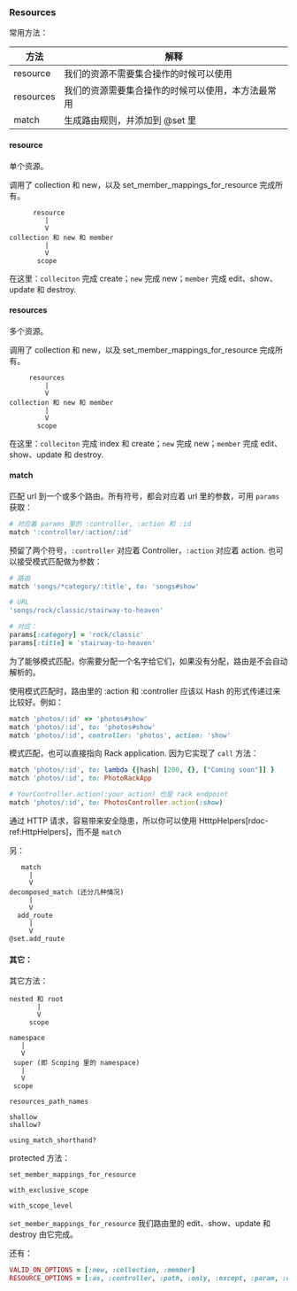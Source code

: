 ### Resources

常用方法：

 方法 | 解释 
 -- | -- 
 resource | 我们的资源不需要集合操作的时候可以使用 
 resources | 我们的资源需要集合操作的时候可以使用，本方法最常用 
 match | 生成路由规则，并添加到 @set 里 

#### resource

单个资源。

调用了 collection 和 new，以及 set_member_mappings_for_resource 完成所有。

```
      resource
         |
         V
collection 和 new 和 member
         |
         V
       scope
```

在这里：`colleciton` 完成 create；`new` 完成 new；`member` 完成 edit、show、update 和 destroy.

#### resources

多个资源。

调用了 collection 和 new，以及 set_member_mappings_for_resource 完成所有。

```
     resources
         |
         V
collection 和 new 和 member
         |
         V
       scope
```

在这里：`colleciton` 完成 index 和 create；`new` 完成 new；`member` 完成 edit、show、update 和 destroy.

#### match

匹配 url 到一个或多个路由。所有符号，都会对应着 url 里的参数，可用 `params` 获取：

```ruby
# 对应着 params 里的 :controller, :action 和 :id
match ':controller/:action/:id'
```

预留了两个符号，`:controller` 对应着 Controller，`:action` 对应着 action. 也可以接受模式匹配做为参数：

```ruby
# 路由
match 'songs/*category/:title', to: 'songs#show'

# URL
'songs/rock/classic/stairway-to-heaven'

# 对应：
params[:category] = 'rock/classic'
params[:title] = 'stairway-to-heaven'
```

为了能够模式匹配，你需要分配一个名字给它们，如果没有分配，路由是不会自动解析的。

使用模式匹配时，路由里的 :action 和 :controller 应该以 Hash 的形式传递过来比较好。例如：

```ruby
match 'photos/:id' => 'photos#show'
match 'photos/:id', to: 'photos#show'
match 'photos/:id', controller: 'photos', action: 'show'
```

模式匹配，也可以直接指向 Rack application. 因为它实现了 `call` 方法：

```ruby
match 'photos/:id', to: lambda {|hash| [200, {}, ["Coming soon"]] }
match 'photos/:id', to: PhotoRackApp

# YourController.action(:your_action) 也是 rack endpoint
match 'photos/:id', to: PhotosController.action(:show)
```

通过 HTTP 请求，容易带来安全隐患，所以你可以使用 HtttpHelpers[rdoc-ref:HttpHelpers]，而不是 `match`

另：

```
   match
     |
     V
decomposed_match (还分几种情况)
     |
     V
  add_route
     |
     V
@set.add_route
```

#### 其它：

其它方法：

```
nested 和 root
       |
       V
     scope
```

```
namespace
   |
   V
 super (即 Scoping 里的 namespace)
   |
   V
 scope
```

```
resources_path_names

shallow
shallow?

using_match_shorthand?
```

protected 方法：

```
set_member_mappings_for_resource

with_exclusive_scope

with_scope_level
```

`set_member_mappings_for_resource` 我们路由里的 edit、show、update 和 destroy 由它完成。

还有：

```ruby
VALID_ON_OPTIONS = [:new, :collection, :member]
RESOURCE_OPTIONS = [:as, :controller, :path, :only, :except, :param, :concerns]
```
